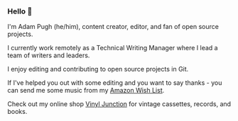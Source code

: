 ### Hello 👋
I'm Adam Pugh (he/him), content creator, editor, and fan of open source projects. 

I currently work remotely as a Technical Writing Manager where I lead a team of writers and leaders.

I enjoy editing and contributing to open source projects in Git.

If I've helped you out with some editing and you want to say thanks - you can send me some music from my [Amazon Wish List](https://www.amazon.com/hz/wishlist/ls/2JKR4PACHA65B?ref_=wl_share).

Check out my online shop <a href="https://vinyljunction.com" target="_blank">Vinyl Junction</a> for vintage cassettes, records, and books.

<!--
Here are some ideas to get you started:

- 🔭 I’m currently working on ...
- 🌱 I’m currently learning ...
- 👯 I’m looking to collaborate on ...
- 🤔 I’m looking for help with ...
- 💬 Ask me about ...
- 📫 How to reach me: ...
- 😄 Pronouns: ...
- ⚡ Fun fact: ...
-->
